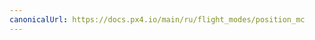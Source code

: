 ```yaml
---
canonicalUrl: https://docs.px4.io/main/ru/flight_modes/position_mc
---
```


<Redirect to="../flight_modes_mc/position" />
